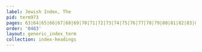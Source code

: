 ```yaml
---
label: Jewish Index, The
pid: term973
pages: 63|64|65|66|67|68|69|70|71|72|73|74|75|76|77|78|79|80|81|82|83|84|85|86|87|88|89|90|91|92|93|94|95|96|97|98|99|100|101|102|103|104
order: '0483'
layout: generic_index_term
collection: index-headings
---
```

